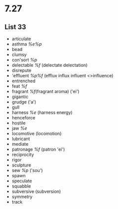 # 7.27
## List 33
* articulate
* asthma *%e%p* 
* bead
* clumsy
* con'sort *%p* 
* delectable *%f* (delectate delectation)
* disrepute
* 'effluent *%p%f* (efflux influx influent <>influence)
* entrenched
* feat *%f*
* fragrant *%f*(fragrant aroma) ('ei')
* gigantic
* grudge ('a')
* gull
* harness *%e* (harness energy)
* henceforce
* hostile
* jaw *%e*
* locomotive (locomotion)
* lubricant
* mediate
* patronage *%f* (patron 'ei')
* reciprocity
* rigor
* sculpture
* sew *%p* ('sou')
* spawn
* speculate
* squabble
* subversive (subversion)
* symmetry
* track